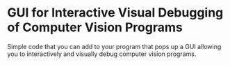 GUI for Interactive Visual Debugging of Computer Vision Programs
================================================================

Simple code that you can add to your program that pops up a GUI allowing you to interactively and visually debug computer vision programs.
